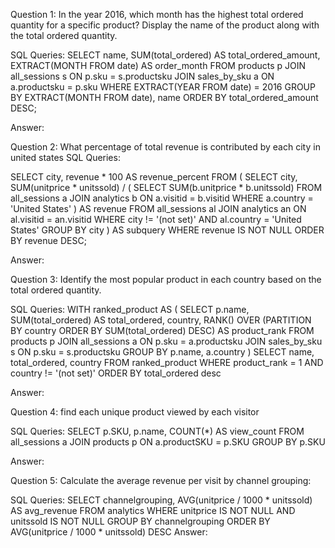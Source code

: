 Question 1: 
In the year 2016, which month has the highest total ordered quantity for a specific product? Display the name of the product along with the total ordered quantity.

SQL Queries:
SELECT
  name,
  SUM(total_ordered) AS total_ordered_amount,
  EXTRACT(MONTH FROM date) AS order_month
FROM
  products p
JOIN
  all_sessions s ON p.sku = s.productsku
JOIN
  sales_by_sku a ON a.productsku = p.sku
WHERE
  EXTRACT(YEAR FROM date) = 2016
GROUP BY
  EXTRACT(MONTH FROM date), name
ORDER BY
  total_ordered_amount DESC;

Answer: 



Question 2: 
What percentage of total revenue is contributed by each city in united states
SQL Queries:

SELECT
  city,
  revenue * 100 AS revenue_percent
FROM (
  SELECT
    city,
    SUM(unitprice * unitssold) / (
      SELECT SUM(b.unitprice * b.unitssold)
      FROM all_sessions a
      JOIN analytics b ON a.visitid = b.visitid
      WHERE a.country = 'United States'
    ) AS revenue
  FROM 
    all_sessions al
  JOIN
    analytics an ON al.visitid = an.visitid
  WHERE
    city != '(not set)' AND al.country = 'United States'
  GROUP BY
    city
) AS subquery
WHERE 
  revenue IS NOT NULL
ORDER BY
  revenue DESC;

Answer:



Question 3: 
Identify the most popular product in each country based on the total ordered quantity.

SQL Queries:
WITH ranked_product AS (
  SELECT
    p.name,
    SUM(total_ordered) AS total_ordered,
    country,
    RANK() OVER (PARTITION BY country ORDER BY SUM(total_ordered) DESC) AS product_rank
  FROM
    products p
  JOIN
    all_sessions a ON p.sku = a.productsku
  JOIN
    sales_by_sku s ON p.sku = s.productsku
  GROUP BY
    p.name, a.country
)
SELECT
  name,
  total_ordered,
  country
FROM
  ranked_product
WHERE
  product_rank = 1 AND country != '(not set)'
ORDER BY
  total_ordered desc


Answer:



Question 4: find each unique product viewed by each visitor

SQL Queries:
SELECT
  p.SKU,
  p.name,
  COUNT(*) AS view_count
FROM
  all_sessions a
JOIN
  products p ON a.productSKU = p.SKU
GROUP BY
  p.SKU

Answer:



Question 5: 
 Calculate the average revenue per visit by channel grouping:

SQL Queries:
SELECT
  channelgrouping,
  AVG(unitprice / 1000 * unitssold) AS avg_revenue
FROM
  analytics
WHERE
  unitprice IS NOT NULL AND unitssold IS NOT NULL
GROUP BY
  channelgrouping
ORDER BY
  AVG(unitprice / 1000 * unitssold) DESC
Answer:
